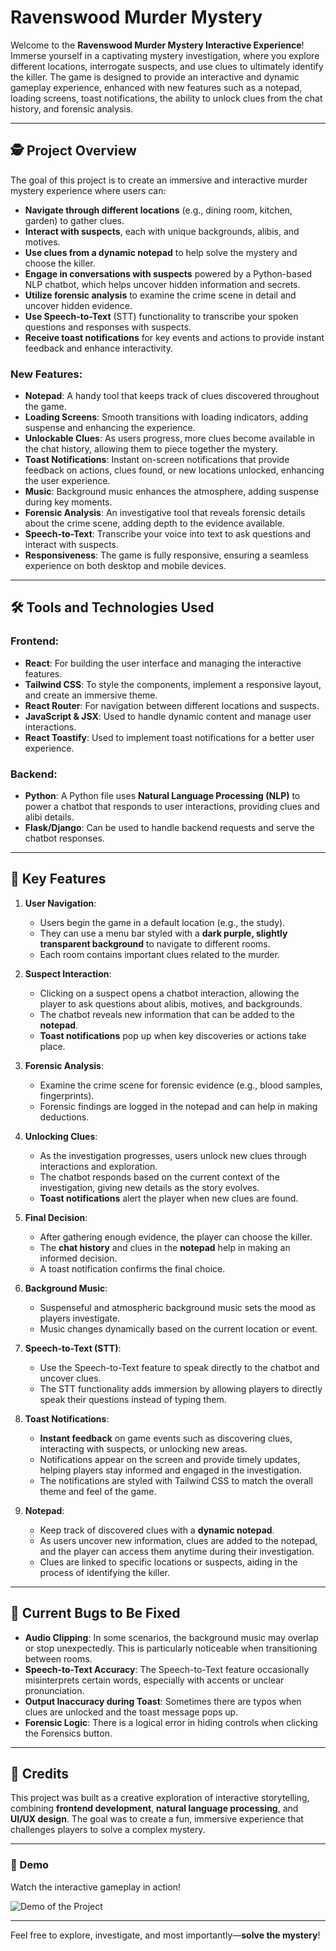 # Ravenswood Murder Mystery

Welcome to the **Ravenswood Murder Mystery Interactive Experience**! Immerse yourself in a captivating mystery investigation, where you explore different locations, interrogate suspects, and use clues to ultimately identify the killer. The game is designed to provide an interactive and dynamic gameplay experience, enhanced with new features such as a notepad, loading screens, toast notifications, the ability to unlock clues from the chat history, and forensic analysis.

---

## 🕵️ Project Overview

The goal of this project is to create an immersive and interactive murder mystery experience where users can:

- **Navigate through different locations** (e.g., dining room, kitchen, garden) to gather clues.
- **Interact with suspects**, each with unique backgrounds, alibis, and motives.
- **Use clues from a dynamic notepad** to help solve the mystery and choose the killer.
- **Engage in conversations with suspects** powered by a Python-based NLP chatbot, which helps uncover hidden information and secrets.
- **Utilize forensic analysis** to examine the crime scene in detail and uncover hidden evidence.
- **Use Speech-to-Text** (STT) functionality to transcribe your spoken questions and responses with suspects.
- **Receive toast notifications** for key events and actions to provide instant feedback and enhance interactivity.

### New Features:
- **Notepad**: A handy tool that keeps track of clues discovered throughout the game.
- **Loading Screens**: Smooth transitions with loading indicators, adding suspense and enhancing the experience.
- **Unlockable Clues**: As users progress, more clues become available in the chat history, allowing them to piece together the mystery.
- **Toast Notifications**: Instant on-screen notifications that provide feedback on actions, clues found, or new locations unlocked, enhancing the user experience.
- **Music**: Background music enhances the atmosphere, adding suspense during key moments.
- **Forensic Analysis**: An investigative tool that reveals forensic details about the crime scene, adding depth to the evidence available.
- **Speech-to-Text**: Transcribe your voice into text to ask questions and interact with suspects.
- **Responsiveness**: The game is fully responsive, ensuring a seamless experience on both desktop and mobile devices.

---

## 🛠️ Tools and Technologies Used

### Frontend:
- **React**: For building the user interface and managing the interactive features.
- **Tailwind CSS**: To style the components, implement a responsive layout, and create an immersive theme.
- **React Router**: For navigation between different locations and suspects.
- **JavaScript & JSX**: Used to handle dynamic content and manage user interactions.
- **React Toastify**: Used to implement toast notifications for a better user experience.

### Backend:
- **Python**: A Python file uses **Natural Language Processing (NLP)** to power a chatbot that responds to user interactions, providing clues and alibi details.
- **Flask/Django**: Can be used to handle backend requests and serve the chatbot responses.

---

## 🎨 Key Features

1. **User Navigation**:
   - Users begin the game in a default location (e.g., the study).
   - They can use a menu bar styled with a **dark purple, slightly transparent background** to navigate to different rooms.
   - Each room contains important clues related to the murder.

2. **Suspect Interaction**:
   - Clicking on a suspect opens a chatbot interaction, allowing the player to ask questions about alibis, motives, and backgrounds.
   - The chatbot reveals new information that can be added to the **notepad**.
   - **Toast notifications** pop up when key discoveries or actions take place.

3. **Forensic Analysis**:
   - Examine the crime scene for forensic evidence (e.g., blood samples, fingerprints).
   - Forensic findings are logged in the notepad and can help in making deductions.

4. **Unlocking Clues**:
   - As the investigation progresses, users unlock new clues through interactions and exploration.
   - The chatbot responds based on the current context of the investigation, giving new details as the story evolves.
   - **Toast notifications** alert the player when new clues are found.

5. **Final Decision**:
   - After gathering enough evidence, the player can choose the killer.
   - The **chat history** and clues in the **notepad** help in making an informed decision.
   - A toast notification confirms the final choice.

6. **Background Music**:
   - Suspenseful and atmospheric background music sets the mood as players investigate.
   - Music changes dynamically based on the current location or event.

7. **Speech-to-Text (STT)**:
   - Use the Speech-to-Text feature to speak directly to the chatbot and uncover clues.
   - The STT functionality adds immersion by allowing players to directly speak their questions instead of typing them.

8. **Toast Notifications**:
   - **Instant feedback** on game events such as discovering clues, interacting with suspects, or unlocking new areas.
   - Notifications appear on the screen and provide timely updates, helping players stay informed and engaged in the investigation.
   - The notifications are styled with Tailwind CSS to match the overall theme and feel of the game.

9. **Notepad**:
   - Keep track of discovered clues with a **dynamic notepad**.
   - As users uncover new information, clues are added to the notepad, and the player can access them anytime during their investigation.
   - Clues are linked to specific locations or suspects, aiding in the process of identifying the killer.

---

## 🐞 Current Bugs to Be Fixed

- **Audio Clipping**: In some scenarios, the background music may overlap or stop unexpectedly. This is particularly noticeable when transitioning between rooms.
- **Speech-to-Text Accuracy**: The Speech-to-Text feature occasionally misinterprets certain words, especially with accents or unclear pronunciation.
- **Output Inaccuracy during Toast**: Sometimes there are typos when clues are unlocked and the toast message pops up.
- **Forensic Logic**: There is a logical error in hiding controls when clicking the Forensics button. 

---

## 📝 Credits

This project was built as a creative exploration of interactive storytelling, combining **frontend development**, **natural language processing**, and **UI/UX design**. The goal was to create a fun, immersive experience that challenges players to solve a complex mystery.

---

### 🎥 Demo

Watch the interactive gameplay in action! 

![Demo of the Project](src/assets/murder.gif)

---

Feel free to explore, investigate, and most importantly—**solve the mystery**!

